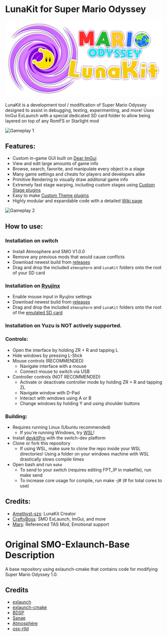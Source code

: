 # LunaKit for Super Mario Odyssey
![Luna Kit Logo](assets/LunaKitText.png "Logo")

LunaKit is a development tool / modification of Super Mario Odyssey designed to assist in debugging, testing, experimenting, and more! Uses ImGui ExLaunch with a special dedicated SD card folder to allow being layered on top of any RomFS or Starlight mod

![Gameplay 1](https://user-images.githubusercontent.com/62185604/220535481-78afc5ef-29df-4412-ba21-cb98c6b06bae.jpg)

## Features:
- Custom in-game GUI built on [Dear ImGui](https://github.com/ocornut/imgui)
- View and edit large amounts of game info
- Browse, search, favorite, and manipulate every object in a stage
- Many game settings and cheats for players and developers alike
- Primitive Rendering to visually draw additonal game info
- Extremely fast stage warping, including custom stages using [Custom Stage plugins](https://github.com/Amethyst-szs/smo-lunakit/wiki)
- Easy to make [Custom Theme plugins](https://github.com/Amethyst-szs/smo-lunakit/wiki)
- Highly modular and expandable code with a detailed [Wiki page](https://github.com/Amethyst-szs/smo-lunakit/wiki)

![Gameplay 2](https://user-images.githubusercontent.com/62185604/220535575-e94cbda0-a6bf-49fd-ac5f-8bfa92da732f.jpg)

## How to use:

### Installation on switch
- Install Atmosphere and SMO V1.0.0
- Remove any previous mods that would cause conflicts
- Download newest build from [releases](https://github.com/Amethyst-szs/smo-lunakit/releases/)
- Drag and drop the included `atmosphere` and `LunaKit` folders onto the root of your SD card

### Installation on [Ryujinx](https://ryujinx.org/)
- Enable mouse input in Ryujinx settings
- Download newest build from [releases](https://github.com/Amethyst-szs/smo-lunakit/releases/)
- Drag and drop the included `atmosphere` and `LunaKit` folders onto the root of the [emulated SD card](https://github.com/Ryujinx/Ryujinx/wiki/Ryujinx-Setup-&-Configuration-Guide#managing-mods)

### Installation on Yuzu is NOT actively supported.

### Controls:
- Open the interface by holding ZR + R and tapping L  
- Hide windows by pressing L-Stick  
- Mouse controls (RECOMMENDED)
  - Navigate interface with a mouse
  - Connect mouse to switch via USB
- Controller controls (NOT RECOMMENDED)
  - Activate or deactivate controller mode by holding ZR + R and tapping ZL
  - Navigate window with D-Pad
  - Interact with windows using A or B
  - Change windows by holding Y and using shoulder buttons

### Building:
- Requires running Linux (Ubuntu recommended)
  - If you're running Windows, try [WSL](https://learn.microsoft.com/en-us/windows/wsl/install)!
- Install [devkitPro](https://devkitpro.org/wiki/Getting_Started) with the switch-dev platform
- Clone or fork this repository
  - If using WSL, make sure to clone the repo inside your WSL directories! Using a folder on your windows machine with WSL drastically slows compile times
- Open bash and run `make`
  - To send to your switch (requires editing FPT_IP in makefile), run make send
  - To increase core usage for compile, run make -j# (# for total cores to use)

## Credits:
- [Amethyst-szs](https://github.com/Amethyst-szs): LunaKit Creator
- [CraftyBoss](https://github.com/CraftyBoss): SMO ExLaunch, ImGui, and more
- [Mars](https://github.com/Mars2032): Referenced TAS Mod, Emotional support


# Original SMO-Exlaunch-Base Description

A base repository using exlaunch-cmake that contains code for modifying Super Mario Odyssey 1.0.

## Credits

- [exlaunch](https://github.com/shadowninja108/exlaunch/)
- [exlaunch-cmake](https://github.com/EngineLessCC/exlaunch-cmake/)
- [BDSP](https://github.com/Martmists-GH/BDSP)
- [Sanae](https://github.com/Sanae6)
- [Atmosphère](https://github.com/Atmosphere-NX/Atmosphere)
- [oss-rtld](https://github.com/Thog/oss-rtld)
